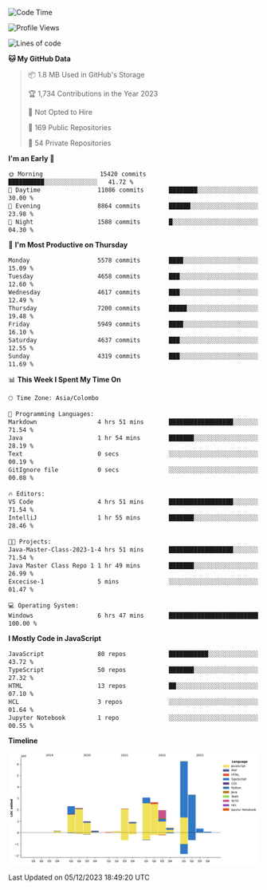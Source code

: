 
<!--START_SECTION:waka-->
![Code Time](http://img.shields.io/badge/Code%20Time-1%2C444%20hrs%2044%20mins-blue)

![Profile Views](http://img.shields.io/badge/Profile%20Views-5-blue)

![Lines of code](https://img.shields.io/badge/From%20Hello%20World%20I%27ve%20Written-27.0%20million%20lines%20of%20code-blue)

**🐱 My GitHub Data** 

> 📦 1.8 MB Used in GitHub's Storage 
 > 
> 🏆 1,734 Contributions in the Year 2023
 > 
> 🚫 Not Opted to Hire
 > 
> 📜 169 Public Repositories 
 > 
> 🔑 54 Private Repositories 
 > 
**I'm an Early 🐤** 

```text
🌞 Morning                15420 commits       ██████████░░░░░░░░░░░░░░░   41.72 % 
🌆 Daytime                11086 commits       ████████░░░░░░░░░░░░░░░░░   30.00 % 
🌃 Evening                8864 commits        ██████░░░░░░░░░░░░░░░░░░░   23.98 % 
🌙 Night                  1588 commits        █░░░░░░░░░░░░░░░░░░░░░░░░   04.30 % 
```
📅 **I'm Most Productive on Thursday** 

```text
Monday                   5578 commits        ████░░░░░░░░░░░░░░░░░░░░░   15.09 % 
Tuesday                  4658 commits        ███░░░░░░░░░░░░░░░░░░░░░░   12.60 % 
Wednesday                4617 commits        ███░░░░░░░░░░░░░░░░░░░░░░   12.49 % 
Thursday                 7200 commits        █████░░░░░░░░░░░░░░░░░░░░   19.48 % 
Friday                   5949 commits        ████░░░░░░░░░░░░░░░░░░░░░   16.10 % 
Saturday                 4637 commits        ███░░░░░░░░░░░░░░░░░░░░░░   12.55 % 
Sunday                   4319 commits        ███░░░░░░░░░░░░░░░░░░░░░░   11.69 % 
```


📊 **This Week I Spent My Time On** 

```text
🕑︎ Time Zone: Asia/Colombo

💬 Programming Languages: 
Markdown                 4 hrs 51 mins       ██████████████████░░░░░░░   71.54 % 
Java                     1 hr 54 mins        ███████░░░░░░░░░░░░░░░░░░   28.19 % 
Text                     0 secs              ░░░░░░░░░░░░░░░░░░░░░░░░░   00.19 % 
GitIgnore file           0 secs              ░░░░░░░░░░░░░░░░░░░░░░░░░   00.08 % 

🔥 Editors: 
VS Code                  4 hrs 51 mins       ██████████████████░░░░░░░   71.54 % 
IntelliJ                 1 hr 55 mins        ███████░░░░░░░░░░░░░░░░░░   28.46 % 

🐱‍💻 Projects: 
Java-Master-Class-2023-1-4 hrs 51 mins       ██████████████████░░░░░░░   71.54 % 
Java Master Class Repo 1 1 hr 49 mins        ███████░░░░░░░░░░░░░░░░░░   26.99 % 
Excecise-1               5 mins              ░░░░░░░░░░░░░░░░░░░░░░░░░   01.47 % 

💻 Operating System: 
Windows                  6 hrs 47 mins       █████████████████████████   100.00 % 
```

**I Mostly Code in JavaScript** 

```text
JavaScript               80 repos            ███████████░░░░░░░░░░░░░░   43.72 % 
TypeScript               50 repos            ███████░░░░░░░░░░░░░░░░░░   27.32 % 
HTML                     13 repos            ██░░░░░░░░░░░░░░░░░░░░░░░   07.10 % 
HCL                      3 repos             ░░░░░░░░░░░░░░░░░░░░░░░░░   01.64 % 
Jupyter Notebook         1 repo              ░░░░░░░░░░░░░░░░░░░░░░░░░   00.55 % 
```



**Timeline**

![Lines of Code chart](https://raw.githubusercontent.com/ccweerasinghe1994/ccweerasinghe1994/master/assets/bar_graph.png)


 Last Updated on 05/12/2023 18:49:20 UTC
<!--END_SECTION:waka-->
